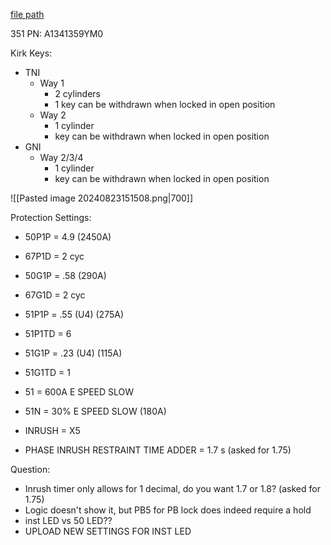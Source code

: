 
[file path](<file:///C:\Users\jnetherton\G&W Electric Co\US-PowerGridAutomation - Documents\_Lazer\Camp Humphreys (KK Interlock) - 111321>)

351 PN: A1341359YM0

Kirk Keys:
- TNI
	- Way 1
		- 2 cylinders
		- 1 key can be withdrawn when locked in open position
	- Way 2
		- 1 cylinder
		- key can be withdrawn when locked in open position
- GNI
	- Way 2/3/4
		- 1 cylinder
		- key can be withdrawn when locked in open position

![[Pasted image 20240823151508.png|700]]



Protection Settings:
- 50P1P = 4.9 (2450A)
- 67P1D = 2 cyc
- 50G1P = .58 (290A)
- 67G1D = 2 cyc
- 51P1P = .55 (U4) (275A)
- 51P1TD = 6
- 51G1P = .23 (U4) (115A)
- 51G1TD = 1

- 51 = 600A E SPEED SLOW
- 51N = 30% E SPEED SLOW (180A)
- INRUSH = X5
- PHASE INRUSH RESTRAINT TIME ADDER = 1.7 s (asked for 1.75)

Question:
- Inrush timer only allows for 1 decimal, do you want 1.7 or 1.8? (asked for 1.75)
- Logic doesn't show it, but PB5 for PB lock does indeed require a hold
- inst LED vs 50 LED??
- UPLOAD NEW SETTINGS FOR INST LED